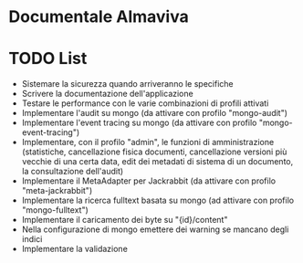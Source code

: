 # Documentale Almaviva

# TODO List

* Sistemare la sicurezza quando arriveranno le specifiche
* Scrivere la documentazione dell'applicazione
* Testare le performance con le varie combinazioni di profili attivati
* Implementare l'audit su mongo (da attivare con profilo "mongo-audit")
* Implementare l'event tracing su mongo (da attivare con profilo "mongo-event-tracing")
* Implementare, con il profilo "admin", le funzioni di amministrazione (statistiche, cancellazione fisica documenti, cancellazione versioni più vecchie di una certa data, edit dei metadati di sistema di un documento, la consultazione dell'audit)
* Implementare il MetaAdapter per Jackrabbit (da attivare con profilo "meta-jackrabbit")
* Implementare la ricerca fulltext basata su mongo (ad attivare con profilo "mongo-fulltext")
* Implementare il caricamento dei byte su "{id}/content"
* Nella configurazione di mongo emettere dei warning se mancano degli indici
* Implementare la validazione
